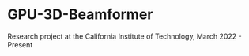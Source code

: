 # GPU-3D-Beamformer
Research project at the California Institute of Technology, March 2022 - Present

